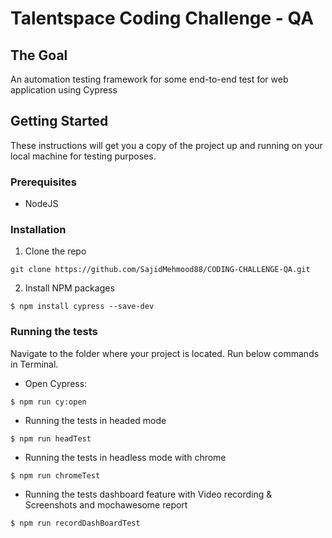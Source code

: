 # Talentspace Coding Challenge - QA

## The Goal
An automation testing framework for some end-to-end test for web application using Cypress


## Getting Started
These instructions will get you a copy of the project up and running on your local machine for testing purposes.
### Prerequisites
- NodeJS

### Installation
1. Clone the repo
```
git clone https://github.com/SajidMehmood88/CODING-CHALLENGE-QA.git
```
2. Install NPM packages
```
$ npm install cypress --save-dev
```
### Running the tests
Navigate to the folder where your project is located. Run below commands in Terminal.

- Open Cypress:
```
$ npm run cy:open
```
- Running the tests in headed mode
```
$ npm run headTest
```
- Running the tests in headless mode with chrome
```
$ npm run chromeTest
```
- Running the tests dashboard feature with Video recording & Screenshots and mochawesome report
```
$ npm run recordDashBoardTest
```
